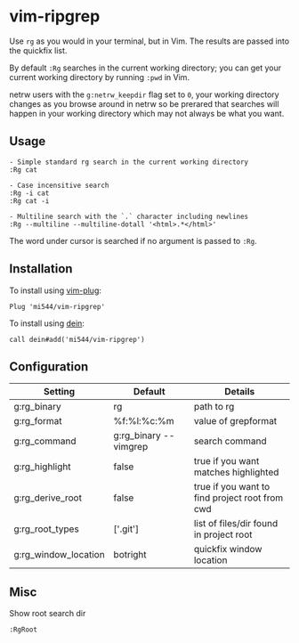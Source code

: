 # vim-ripgrep

Use `rg` as you would in your terminal, but in Vim. The results are passed into
the quickfix list.

By default `:Rg` searches in the current working directory; you can get your
current working directory by running `:pwd` in Vim.

netrw users with the
`g:netrw_keepdir` flag set to `0`, your working directory changes as you browse
around in netrw so be prerared that searches will happen in your working
directory which may not always be what you want.

## Usage

```
- Simple standard rg search in the current working directory
:Rg cat

- Case incensitive search
:Rg -i cat
:Rg cat -i

- Multiline search with the `.` character including newlines
:Rg --multiline --multiline-dotall '<html>.*</html>'
```

The word under cursor is searched if no argument is passed to `:Rg`.

## Installation

To install using [vim-plug](https://github.com/junegunn/vim-plug):

```
Plug 'mi544/vim-ripgrep'
```

To install using [dein](https://github.com/Shougo/dein.vim):

```
call dein#add('mi544/vim-ripgrep')
```

## Configuration

| Setting              | Default                   | Details
| ---------------------|---------------------------|----------
| g:rg_binary          | rg                        | path to rg
| g:rg_format          | %f:%l:%c:%m               | value of grepformat 
| g:rg_command         | g:rg_binary --vimgrep     | search command
| g:rg_highlight       | false                     | true if you want matches highlighted
| g:rg_derive_root     | false                     | true if you want to find project root from cwd
| g:rg_root_types      | ['.git']                  | list of files/dir found in project root
| g:rg_window_location | botright                  | quickfix window location
    
## Misc

Show root search dir

```
:RgRoot
```
